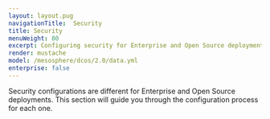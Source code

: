 ```yaml
---
layout: layout.pug
navigationTitle:  Security
title: Security
menuWeight: 80
excerpt: Configuring security for Enterprise and Open Source deployments
render: mustache
model: /mesosphere/dcos/2.0/data.yml
enterprise: false
---
```

Security configurations are different for Enterprise and Open Source deployments. This section will guide you through the configuration process for each one.
